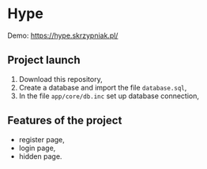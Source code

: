 # Hype

Demo: https://hype.skrzypniak.pl/

## Project launch
1. Download this repository,
2. Create a database and import the file `database.sql`,
3. In the file `app/core/db.inc` set up database connection,

## Features of the project
- register page,
- login page,
- hidden page.
